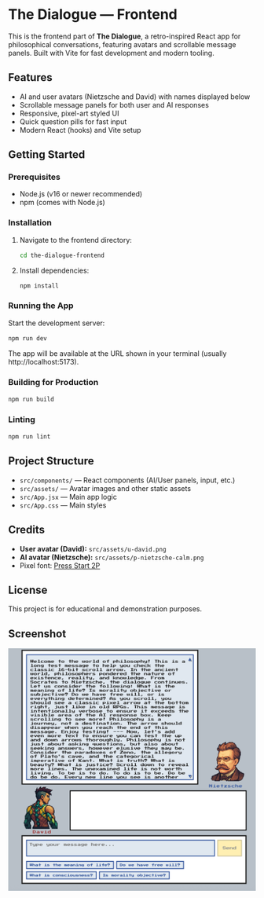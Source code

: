 # The Dialogue — Frontend

This is the frontend part of **The Dialogue**, a retro-inspired React app for philosophical conversations, featuring avatars and scrollable message panels. Built with Vite for fast development and modern tooling.

## Features
- AI and user avatars (Nietzsche and David) with names displayed below
- Scrollable message panels for both user and AI responses
- Responsive, pixel-art styled UI
- Quick question pills for fast input
- Modern React (hooks) and Vite setup

## Getting Started

### Prerequisites
- Node.js (v16 or newer recommended)
- npm (comes with Node.js)

### Installation
1. Navigate to the frontend directory:
   ```sh
   cd the-dialogue-frontend
   ```
2. Install dependencies:
   ```sh
   npm install
   ```

### Running the App
Start the development server:
```sh
npm run dev
```
The app will be available at the URL shown in your terminal (usually http://localhost:5173).

### Building for Production
```sh
npm run build
```

### Linting
```sh
npm run lint
```

## Project Structure
- `src/components/` — React components (AI/User panels, input, etc.)
- `src/assets/` — Avatar images and other static assets
- `src/App.jsx` — Main app logic
- `src/App.css` — Main styles

## Credits
- **User avatar (David):** `src/assets/u-david.png`
- **AI avatar (Nietzsche):** `src/assets/p-nietzsche-calm.png`
- Pixel font: [Press Start 2P](https://fonts.google.com/specimen/Press+Start+2P)

## License
This project is for educational and demonstration purposes.

## Screenshot

![UI Screenshot](screenshots/ui-screenshot.png)

